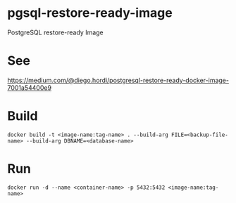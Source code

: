# pgsql-restore-ready-image
PostgreSQL restore-ready Image

# See
https://medium.com/@diego.hordi/postgresql-restore-ready-docker-image-7001a54400e9

# Build
```
docker build -t <image-name:tag-name> . --build-arg FILE=<backup-file-name> --build-arg DBNAME=<database-name>
```

# Run 
```
docker run -d --name <container-name> -p 5432:5432 <image-name:tag-name>
```
